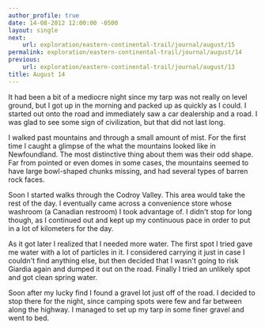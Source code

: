 ```yaml
---
author_profile: true
date: 14-08-2012 12:00:00 -0500
layout: single
next:
    url: exploration/eastern-continental-trail/journal/august/15
permalink: exploration/eastern-continental-trail/journal/august/14
previous:
    url: exploration/eastern-continental-trail/journal/august/13
title: August 14
---
```

It had been a bit of a mediocre night since my tarp was not really on level ground, but I got up in the morning and packed up as quickly as I could. I started out onto the road and immediately saw a car dealership and a road. I was glad to see some sign of civilization, but that did not last long.

I walked past mountains and through a small amount of mist. For the first time I caught a glimpse of the what the mountains looked like in Newfoundland. The most distinctive thing about them was their odd shape. Far from pointed or even domes in some cases, the mountains seemed to have large bowl-shaped chunks missing, and had several types of barren rock faces.

Soon I started walks through the Codroy Valley. This area would take the rest of the day. I eventually came across a convenience store whose washroom (a Canadian restroom) I took advantage of. I didn't stop for long though, as I continued out and kept up my continuous pace in order to put in a lot of kilometers for the day.

As it got later I realized that I needed more water. The first spot I tried gave me water with a lot of particles in it. I considered carrying it just in case I couldn't find anything else, but then decided that I wasn't going to risk Giardia again and dumped it out on the road. Finally I tried an unlikely spot and got clean spring water.

Soon after my lucky find I found a gravel lot just off of the road. I decided to stop there for the night, since camping spots were few and far between along the highway. I managed to set up my tarp in some finer gravel and went to bed.